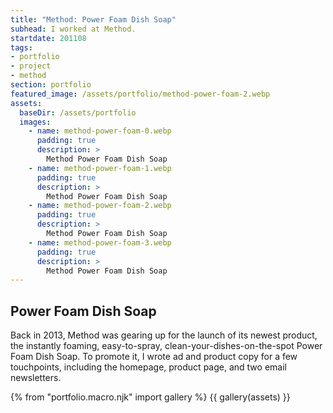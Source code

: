 ```yaml
---
title: "Method: Power Foam Dish Soap"
subhead: I worked at Method.
startdate: 201108
tags: 
- portfolio
- project
- method
section: portfolio
featured_image: /assets/portfolio/method-power-foam-2.webp
assets:
  baseDir: /assets/portfolio
  images:
    - name: method-power-foam-0.webp
      padding: true
      description: >
        Method Power Foam Dish Soap
    - name: method-power-foam-1.webp
      padding: true
      description: >
        Method Power Foam Dish Soap
    - name: method-power-foam-2.webp
      padding: true
      description: >
        Method Power Foam Dish Soap
    - name: method-power-foam-3.webp
      padding: true
      description: >
        Method Power Foam Dish Soap
---
```


## Power Foam Dish Soap

Back in 2013, Method was gearing up for the launch of its newest product, the instantly foaming, easy-to-spray, clean-your-dishes-on-the-spot Power Foam Dish Soap. To promote it, I wrote ad and product copy for a few touchpoints, including the homepage, product page, and two email newsletters.

{% from "portfolio.macro.njk" import gallery %}
{{ gallery(assets) }}
